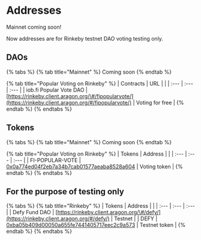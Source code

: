 # Addresses

Mainnet coming soon!

Now addresses are for Rinkeby testnet DAO voting testing only. 

## DAOs

{% tabs %}
{% tab title="Mainnet" %}
Coming soon
{% endtab %}

{% tab title="Popular Voting on Rinkeby" %}
| Contracts | URL |  |
| :--- | :--- | :--- |
| iob.fi Popular Vote DAO | [https://rinkeby.client.aragon.org/\#/fipopularvote/](https://rinkeby.client.aragon.org/#/fipopularvote/) | Voting for free |
{% endtab %}
{% endtabs %}

## Tokens

{% tabs %}
{% tab title="Mainnet" %}
Coming soon
{% endtab %}

{% tab title="Popular Voting on Rinkeby" %}
| Tokens | Address |  |
| :--- | :--- | :--- |
| FI-POPULAR-VOTE | [0x0a774ed04f2eb7a34b7cab01577aeaba8528a604](https://rinkeby.etherscan.io/token/0x0a774ed04f2eb7a34b7cab01577aeaba8528a604) | Voting token |
{% endtab %}
{% endtabs %}

## For the purpose of testing only

{% tabs %}
{% tab title="Rinkeby" %}
| Tokens | Address |  |
| :--- | :--- | :--- |
| Defy Fund DAO | [https://rinkeby.client.aragon.org/\#/defy/](https://rinkeby.client.aragon.org/#/defy/) | Testnet |
| DEFY | [0xba05b409d00050a655fe7441405717eec2c9a573](https://rinkeby.etherscan.io/token/0xba05b409d00050a655fe7441405717eec2c9a573) | Testnet token |
{% endtab %}
{% endtabs %}



